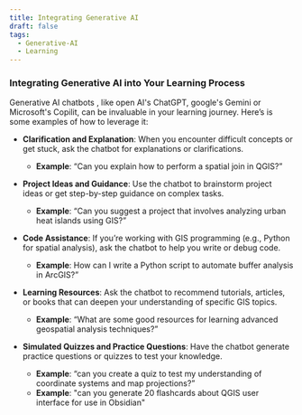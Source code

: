```yaml
---
title: Integrating Generative AI
draft: false
tags:
  - Generative-AI
  - Learning
---
```

### Integrating Generative AI into Your Learning Process

Generative AI chatbots , like open AI's ChatGPT, google's Gemini or Microsoft's Copilit, can be invaluable in your learning journey. Here’s is some examples of how to leverage it:

- **Clarification and Explanation**: When you encounter difficult concepts or get stuck, ask the chatbot for explanations or clarifications.
  - **Example**: “Can you explain how to perform a spatial join in QGIS?”

- **Project Ideas and Guidance**: Use the chatbot to brainstorm project ideas or get step-by-step guidance on complex tasks.
  - **Example**: “Can you suggest a project that involves analyzing urban heat islands using GIS?”

- **Code Assistance**: If you’re working with GIS programming (e.g., Python for spatial analysis), ask the chatbot to help you write or debug code.
  - **Example**:  How can I write a Python script to automate buffer analysis in ArcGIS?”

- **Learning Resources**: Ask the chatbot to recommend tutorials, articles, or books that can deepen your understanding of specific GIS topics.
  - **Example**: “What are some good resources for learning advanced geospatial analysis techniques?”

- **Simulated Quizzes and Practice Questions**: Have the chatbot generate practice questions or quizzes to test your knowledge.
  - **Example**: “can you create a quiz to test my understanding of coordinate systems and map projections?” 
  -  **Example**: "can you generate 20 flashcards about QGIS user interface for use in Obsidian"

